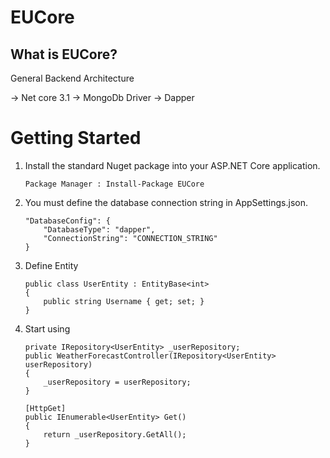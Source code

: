 # EUCore

## What is EUCore?

General Backend Architecture

-> Net core 3.1
-> MongoDb Driver
-> Dapper

# Getting Started #

1. Install the standard Nuget package into your ASP.NET Core application.

    ```
    Package Manager : Install-Package EUCore
    ```
    
2. You must define the database connection string in AppSettings.json.

    ```
    "DatabaseConfig": {
        "DatabaseType": "dapper",
        "ConnectionString": "CONNECTION_STRING"
    }
    ```
3. Define Entity
    ```
    public class UserEntity : EntityBase<int>
    {
        public string Username { get; set; }
    }
    ```    

4. Start using
    ```
    private IRepository<UserEntity> _userRepository;
    public WeatherForecastController(IRepository<UserEntity> userRepository)
    {
        _userRepository = userRepository;
    }

    [HttpGet]
    public IEnumerable<UserEntity> Get()
    {
        return _userRepository.GetAll();
    }
    ```
